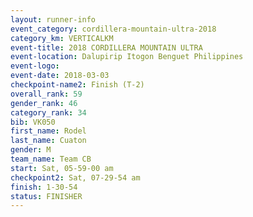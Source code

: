 ```yaml
---
layout: runner-info 
event_category: cordillera-mountain-ultra-2018 
category_km: VERTICALKM 
event-title: 2018 CORDILLERA MOUNTAIN ULTRA 
event-location: Dalupirip Itogon Benguet Philippines 
event-logo: 
event-date: 2018-03-03 
checkpoint-name2: Finish (T-2) 
overall_rank: 59
gender_rank: 46
category_rank: 34
bib: VK050
first_name: Rodel
last_name: Cuaton
gender: M
team_name: Team CB
start: Sat, 05-59-00 am
checkpoint2: Sat, 07-29-54 am
finish: 1-30-54
status: FINISHER
---
```

